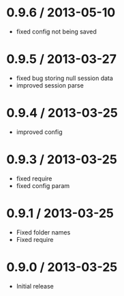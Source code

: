 0.9.6 / 2013-05-10
==================

  * fixed config not being saved

0.9.5 / 2013-03-27
==================

  * fixed bug storing null session data
  * improved session parse

0.9.4 / 2013-03-25
==================

  * improved config

0.9.3 / 2013-03-25
==================

  * fixed require
  * fixed config param

0.9.1 / 2013-03-25
==================

  * Fixed folder names
  * Fixed require


0.9.0 / 2013-03-25
==================

  * Initial release
